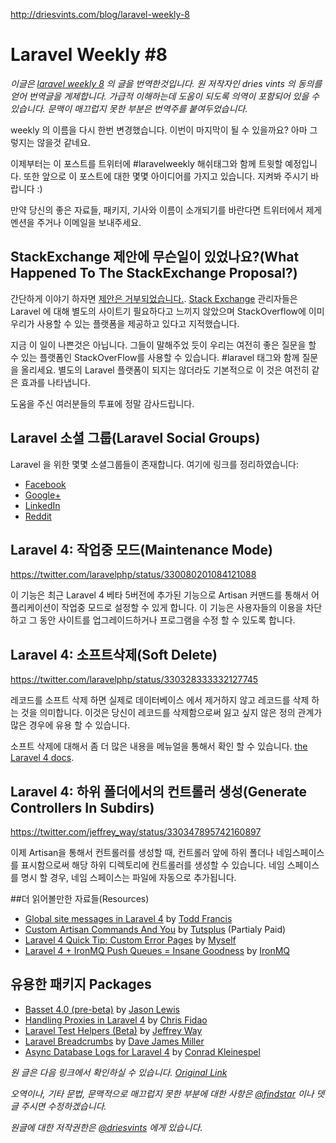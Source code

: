 http://driesvints.com/blog/laravel-weekly-8

# Laravel Weekly #8

*이글은 [laravel weekly 8](http://driesvints.com/blog/laravel-weekly-8) 의 글을 번역한것입니다. 원 저작자인 dries vints 의 동의를 얻어 번역글을 게제합니다. 가급적 이해하는데 도움이 되도록 의역이 포함되어 있을 수 있습니다. 문맥이 매끄럽지 못한 부분은 번역주를 붙여두었습니다.*


 weekly 의 이름을 다시 한번 변경했습니다. 이번이 마지막이 될 수 있을까요? 아마 그렇지는 않을것 같네요.

 이제부터는 이 포스트를 트위터에 #laravelweekly 해쉬태그와 함께 트윗할 예정입니다. 또한 앞으로 이 포스트에 대한 몇몇 아이디어를 가지고 있습니다. 지켜봐 주시기 바랍니다 :)

 만약 당신의 좋은 자료들, 패키지, 기사와 이름이 소개되기를 바란다면 트위터에서 제게 멘션을 주거나 이메일을 보내주세요.

## StackExchange 제안에 무슨일이 있었나요?(What Happened To The StackExchange Proposal?)

 간단하게 이야기 하자면 [제안은 거부되었습니다.](http://discuss.area51.stackexchange.com/questions/10046/no-really-what-part-of-this-isnt-already-on-topic-for-stack-overflow). [Stack Exchange](http://stackexchange.com/) 관리자들은 Laravel 에 대해 별도의 사이트기 필요하다고 느끼지 않았으며 StackOverflow에 이미 우리가 사용할 수 있는 플랫폼을 제공하고 있다고 지적했습니다.

 지금 이 일이 나쁜것은 아닙니다. 그들이 말해주었 듯이 우리는 여전히 좋은 질문을 할 수 있는 플랫폼인 StackOverFlow를 사용할 수 있습니다. #laravel 태그와 함께 질문을 올리세요. 별도의 Laravel 플랫폼이 되지는 않더라도 기본적으로 이 것은 여전히 같은 효과를 나타냅니다.

 도움을 주신 여러분들의 투표에 정말 감사드립니다.

## Laravel 소셜 그룹(Laravel Social Groups)

 Laravel 을 위한 몇몇 소셜그룹들이 존재합니다. 여기에 링크를 정리하였습니다:

- [Facebook](https://www.facebook.com/groups/LaravelCommunity/)
- [Google+](https://plus.google.com/communities/106838454910116161868)
- [LinkedIn](http://www.linkedin.com/groups/Laravel-PHP-Framework-4419933)
- [Reddit](http://www.reddit.com/r/laravel/)

## Laravel 4: 작업중 모드(Maintenance Mode)

https://twitter.com/laravelphp/status/330080201084121088

 이 기능은 최근 Laravel 4 베타 5버전에 추가된 기능으로 Artisan 커맨드를 통해서 어플리케이션이 작업중 모드로 설정할 수 있게 합니다. 이 기능은 사용자들의 이용을 차단하고 그 동안 사이트를 업그레이드하거나 프로그램을 수정 할 수 있도록 합니다.

## Laravel 4: 소프트삭제(Soft Delete)

https://twitter.com/laravelphp/status/330328333332127745

 레코드를 소프트 삭제 하면 실제로 데이터베이스 에서 제거하지 않고 레코드를 삭제 하는 것을 의미합니다. 이것은 당신이 레코드를 삭제함으로써 잃고 싶지 않은 정의 관계가 많은 경우에 유용 할 수 있습니다.

 소프트 삭제에 대해서 좀 더 많은 내용을 메뉴얼을 통해서 확인 할 수 있습니다. [the Laravel 4 docs](http://four.laravel.com/docs/eloquent#soft-deleting).

## Laravel 4: 하위 폴더에서의 컨트롤러 생성(Generate Controllers In Subdirs)

https://twitter.com/jeffrey_way/status/330347895742160897

 이제 Artisan을 통해서 컨트롤러를 생성할 때, 컨트롤러 앞에 하위 폴더나 네임스페이스를 표시함으로써 해당 하위 디렉토리에 컨트롤러를 생성할 수 있습니다. 네임 스페이스를 명시 할 경우, 네임 스페이스는 파일에 자동으로 추가됩니다.

##더 읽어볼만한 자료들(Resources)

- [Global site messages in Laravel 4](http://toddish.co.uk/blog/global-site-messages-in-laravel-4/) by [Todd Francis](https://twitter.com/toddish)
- [Custom Artisan Commands And You](https://tutsplus.com/course/custom-artisan-commands-and-you/) by [Tutsplus](https://tutsplus.com) (Partialy Paid) 
- [Laravel 4 Quick Tip: Custom Error Pages](http://driesvints.com/blog/laravel-4-quick-tip-custom-error-pages/) by [Myself](https://twitter.com/driesvints)
- [Laravel 4 + IronMQ Push Queues = Insane Goodness](http://blog.iron.io/2013/05/laravel-4-ironmq-push-queues-insane.html) by [IronMQ](http://www.iron.io/)

## 유용한 패키지 Packages

- [Basset 4.0 (pre-beta)](http://jasonlewis.me/code/basset/4.0) by [Jason Lewis](https://twitter.com/jasonclewis)
- [Handling Proxies in Laravel 4](http://fideloper.com/laravel-4-trusted-proxies) by [Chris Fidao](https://twitter.com/fideloper)
- [Laravel Test Helpers (Beta)](https://github.com/JeffreyWay/Laravel-Test-Helpers) by [Jeffrey Way](https://twitter.com/jeffrey_way)
- [Laravel Breadcrumbs](https://github.com/davejamesmiller/laravel-breadcrumbs) by [Dave James Miller](https://twitter.com/DaveJamesMiller)
- [Async Database Logs for Laravel 4](https://github.com/conradkleinespel/database-log-laravel4) by [Conrad Kleinespel](https://twitter.com/conradktweets)

*원 글은 다음 링크에서 확인하실 수 있습니다. [Original Link](http://driesvints.com/blog/laravel-weekly-8)*


*오역이나, 기타 문법, 문맥적으로 매끄럽지 못한 부분에 대한 사항은 [@findstar](https://twitter.com/findstar) 이나 뎃글 주시면 수정하겠습니다.*


*원글에 대한 저작권한은 [@driesvints](https://twitter.com/driesvints) 에게 있습니다.*